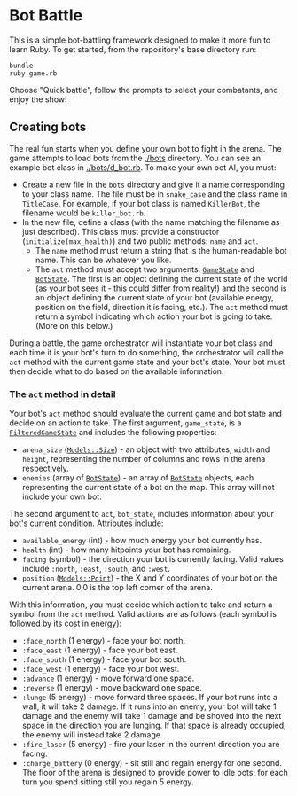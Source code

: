 # Bot Battle

This is a simple bot-battling framework designed to make it more fun to learn Ruby. To get started, from the repository's base directory run:

```
bundle
ruby game.rb
```

Choose "Quick battle", follow the prompts to select your combatants, and enjoy the show!

## Creating bots

The real fun starts when you define your own bot to fight in the arena. The game attempts to load bots from the [./bots](./bots) directory. You can see an example bot class in [./bots/d_bot.rb](./bots/d_bot.rb). To make your own bot AI, you must:

* Create a new file in the `bots` directory and give it a name corresponding to your class name. The file must be in `snake_case` and the class name in `TitleCase`. For example, if your bot class is named `KillerBot`, the filename would be `killer_bot.rb`.
* In the new file, define a class (with the name matching the filename as just described). This class must provide a constructor (`initialize(max_health)`) and two public methods: `name` and `act`.
  * The `name` method must return a string that is the human-readable bot name. This can be whatever you like.
  * The `act` method must accept two arguments: [`GameState`](./lib/models/game_state.rb) and [`BotState`](./lib/models/bot_state.rb). The first is an object defining the current state of the world (as your bot sees it - this could differ from reality!) and the second is an object defining the current state of your bot (available energy, position on the field, direction it is facing, etc.). The `act` method must return a symbol indicating which action your bot is going to take. (More on this below.)

During a battle, the game orchestrator will instantiate your bot class and each time it is your bot's turn to do something, the orchestrator will call the `act` method with the current game state and your bot's state. Your bot must then decide what to do based on the available information.

### The `act` method in detail

Your bot's `act` method should evaluate the current game and bot state and decide on an action to take. The first argument, `game_state`, is a [`FilteredGameState`](./lib/models/filtered_game_state.rb) and includes the following properties:

* `arena_size` ([`Models::Size`](./lib/models/size.rb)) - an object with two attributes, `width` and `height`, representing the number of columns and rows in the arena respectively.
* `enemies` (array of [`BotState`](./lib/models/bot_state.rb)) - an array of [`BotState`](./lib/models/bot_state.rb) objects, each representing the current state of a bot on the map. This array will not include your own bot.

The second argument to `act`, `bot_state`, includes information about your bot's current condition. Attributes include:

* `available_energy` (int) - how much energy your bot currently has.
* `health` (int) - how many hitpoints your bot has remaining.
* `facing` (symbol) - the direction your bot is currently facing. Valid values include `:north`, `:east`, `:south`, and `:west`.
* `position` ([`Models::Point`](./lib/models/point.rb)) - the X and Y coordinates of your bot on the current arena. 0,0 is the top left corner of the arena.

With this information, you must decide which action to take and return a symbol from the `act` method. Valid actions are as follows (each symbol is followed by its cost in energy):

* `:face_north` (1 energy) - face your bot north.
* `:face_east` (1 energy) - face your bot east.
* `:face_south` (1 energy) - face your bot south.
* `:face_west` (1 energy) - face your bot west.
* `:advance` (1 energy) - move forward one space.
* `:reverse` (1 energy) - move backward one space.
* `:lunge` (5 energy) - move forward three spaces. If your bot runs into a wall, it will take 2 damage. If it runs into an enemy, your bot will take 1 damage and the enemy will take 1 damage and be shoved into the next space in the direction you are lunging. If that space is already occupied, the enemy will instead take 2 damage.
* `:fire_laser` (5 energy) - fire your laser in the current direction you are facing.
* `:charge_battery` (0 energy) - sit still and regain energy for one second. The floor of the arena is designed to provide power to idle bots; for each turn you spend sitting still you regain 5 energy.